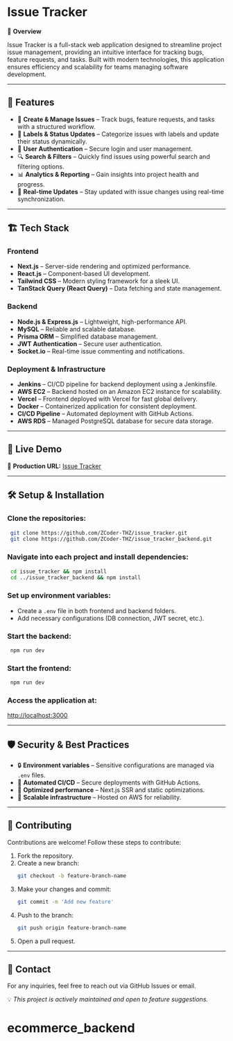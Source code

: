 # Issue Tracker

🚀 **Overview**

Issue Tracker is a full-stack web application designed to streamline project issue management, providing an intuitive interface for tracking bugs, feature requests, and tasks. Built with modern technologies, this application ensures efficiency and scalability for teams managing software development.

---

## 🌟 Features

- 📝 **Create & Manage Issues** – Track bugs, feature requests, and tasks with a structured workflow.
- 📌 **Labels & Status Updates** – Categorize issues with labels and update their status dynamically.
- 👥 **User Authentication** – Secure login and user management.
- 🔍 **Search & Filters** – Quickly find issues using powerful search and filtering options.
- 📊 **Analytics & Reporting** – Gain insights into project health and progress.
- 📡 **Real-time Updates** – Stay updated with issue changes using real-time synchronization.

---

## 🏗️ Tech Stack

### **Frontend**
- **Next.js** – Server-side rendering and optimized performance.
- **React.js** – Component-based UI development.
- **Tailwind CSS** – Modern styling framework for a sleek UI.
- **TanStack Query (React Query)** – Data fetching and state management.

### **Backend**
- **Node.js & Express.js** – Lightweight, high-performance API.
- **MySQL** – Reliable and scalable database.
- **Prisma ORM** – Simplified database management.
- **JWT Authentication** – Secure user authentication.
- **Socket.io** – Real-time issue commenting and notifications.

### **Deployment & Infrastructure**
- **Jenkins** – CI/CD pipeline for backend deployment using a Jenkinsfile.
- **AWS EC2** – Backend hosted on an Amazon EC2 instance for scalability.
- **Vercel** – Frontend deployed with Vercel for fast global delivery.
- **Docker** – Containerized application for consistent deployment.
- **CI/CD Pipeline** – Automated deployment with GitHub Actions.
- **AWS RDS** – Managed PostgreSQL database for secure data storage.

---

## 🚀 Live Demo

🔗 **Production URL:** [Issue Tracker](https://issue-tracker-six-mu.vercel.app/)

---

## 🛠️ Setup & Installation

### Clone the repositories:
```sh
 git clone https://github.com/ZCoder-THZ/issue_tracker.git
 git clone https://github.com/ZCoder-THZ/issue_tracker_backend.git
```

### Navigate into each project and install dependencies:
```sh
 cd issue_tracker && npm install
 cd ../issue_tracker_backend && npm install
```

### Set up environment variables:
- Create a `.env` file in both frontend and backend folders.
- Add necessary configurations (DB connection, JWT secret, etc.).

### Start the backend:
```sh
 npm run dev
```

### Start the frontend:
```sh
 npm run dev
```

### Access the application at:
[http://localhost:3000](http://localhost:3000)

---

## 🛡️ Security & Best Practices

- 🔒 **Environment variables** – Sensitive configurations are managed via `.env` files.
- 🔄 **Automated CI/CD** – Secure deployments with GitHub Actions.
- 🚀 **Optimized performance** – Next.js SSR and static optimizations.
- 📡 **Scalable infrastructure** – Hosted on AWS for reliability.

---

## 🤝 Contributing

Contributions are welcome! Follow these steps to contribute:

1. Fork the repository.
2. Create a new branch:
   ```sh
   git checkout -b feature-branch-name
   ```
3. Make your changes and commit:
   ```sh
   git commit -m 'Add new feature'
   ```
4. Push to the branch:
   ```sh
   git push origin feature-branch-name
   ```
5. Open a pull request.

---

## 📩 Contact

For any inquiries, feel free to reach out via GitHub Issues or email.

💡 *This project is actively maintained and open to feature suggestions.*

# ecommerce_backend
